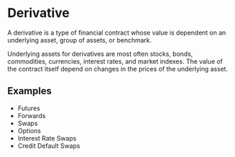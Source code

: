 # Derivative

A derivative is a type of financial contract whose value is dependent on an underlying asset, group of assets, or benchmark.

Underlying assets for derivatives are most often stocks, bonds, commodities, currencies, interest rates, and market indexes. The value of the contract itself depend on changes in the prices of the underlying asset.

## Examples

* Futures
* Forwards
* Swaps
* Options
* Interest Rate Swaps
* Credit Default Swaps